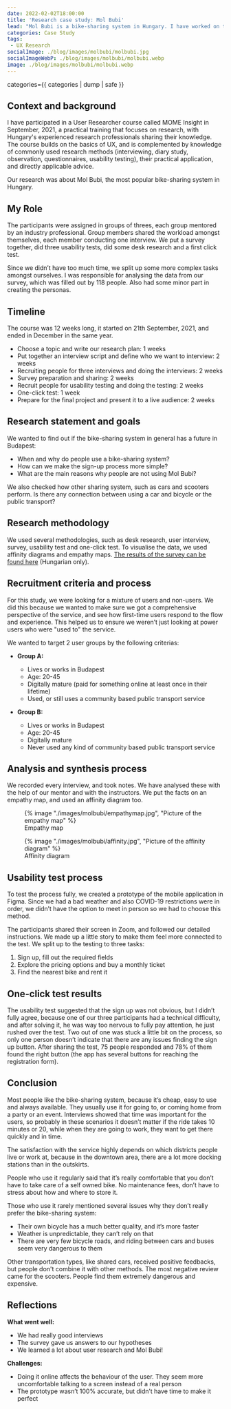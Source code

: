 ```yaml
---
date: 2022-02-02T18:00:00
title: 'Research case study: Mol Bubi'
lead: "Mol Bubi is a bike-sharing system in Hungary. I have worked on this project as part of a course called MOME Insight."
categories: Case Study
tags:
 - UX Research
socialImage: ./blog/images/molbubi/molbubi.jpg
socialImageWebP: ./blog/images/molbubi/molbubi.webp
image: ./blog/images/molbubi/molbubi.webp
---
```


categories={{ categories | dump | safe }}

## Context and background
I have participated in a User Researcher course called MOME Insight in September, 2021, a practical training that focuses on research, with Hungary's experienced research professionals sharing their knowledge. The course builds on the basics of UX, and is complemented by knowledge of commonly used research methods (interviewing, diary study, observation, questionnaires, usability testing), their practical application, and directly applicable advice.

Our research was about Mol Bubi, the most popular bike-sharing system in Hungary.

## My Role
The participants were assigned in groups of threes, each group mentored by an industry professional. Group members shared the workload amongst themselves, each member conducting one interview. We put a survey together, did three usability tests, did some desk research and a first click test.

Since we didn’t have too much time, we split up some more complex tasks amongst ourselves. I was responsible for analysing the data from our survey, which was filled out by 118 people. Also had some minor part in creating the personas.

## Timeline
The course was 12 weeks long, it started on 21th September, 2021, and ended in December in the same year.

- Choose a topic and write our research plan: 1 weeks
- Put together an interview script and define who we want to interview: 2 weeks
- Recruiting people for three interviews and doing the interviews: 2 weeks
- Survey preparation and sharing: 2 weeks
- Recruit people for usability testing and doing the testing: 2 weeks
- One-click test: 1 week
- Prepare for the final project and present it to a live audience: 2 weeks

## Research statement and goals
We wanted to find out if the bike-sharing system in general has a future in Budapest:
- When and why do people use a bike-sharing system?
- How can we make the sign-up process more simple?
- What are the main reasons why people are not using Mol Bubi?

We also checked how other sharing system, such as cars and scooters perform. Is there any connection between using a car and bicycle or the public transport?

## Research methodology
We used several methodologies, such as desk research, user interview, survey, usability test and one-click test. To visualise the data, we used affinity diagrams and empathy maps.
<a href="./images/molbubi/survey.pdf" target="_blank">The results of the survey can be found here</a> (Hungarian only).

## Recruitment criteria and process
For this study, we were looking for a mixture of users and non-users. We did this because we wanted to make sure we got a comprehensive perspective of the service, and see how first-time users respond to the flow and experience. This helped us to ensure we weren’t just looking at power users who were "used to" the service.

We wanted to target 2 user groups by the following criterias:
- **Group A:**
    - Lives or works in Budapest
    - Age: 20-45
    - Digitally mature (paid for something online at least once in their lifetime)
    - Used, or still uses a community based public transport service

- **Group B:**
    - Lives or works in Budapest
    - Age: 20-45
    - Digitally mature
    - Never used any kind of community based public transport service

## Analysis and synthesis process
We recorded every interview, and took notes. We have analysed these with the help of our mentor and with the instructors.
We put the facts on an empathy map, and used an affinity diagram too.
<div class="project-image-wrapper">
   <figure>
        {% image "./images/molbubi/empathymap.jpg", "Picture of the empathy map" %}
        <figcaption>Empathy map</figcaption>
    </figure>
    <figure>
        {% image "./images/molbubi/affinity.jpg", "Picture of the affinity diagram" %}
        <figcaption>Affinity diagram</figcaption>
    </figure> 
</div>

## Usability test process
To test the process fully, we created a prototype of the mobile application in Figma. Since we had a bad weather and also COVID-19 restrictions were in order, we didn’t have the option to meet in person so we had to choose this method.

The participants shared their screen in Zoom, and followed our detailed instructions. We made up a little story to make them feel more connected to the test. 
We split up to the testing to three tasks:
1. Sign up, fill out the required fields
2. Explore the pricing options and buy a monthly ticket
3. Find the nearest bike and rent it

## One-click test results
The usability test suggested that the sign up was not obvious, but I didn’t fully agree, because one of our three participants had a technical difficulty, and after solving it, he was way too nervous to fully pay attention, he just rushed over the test.
Two out of one was stuck a little bit on the process, so only one person doesn’t indicate that there are any issues finding the sign up button.
After sharing the test, 75 people responded and 78% of them found the right button (the app has several buttons for reaching the registration form).

## Conclusion
Most people like the bike-sharing system, because it’s cheap, easy to use and always available. They usually use it for going to, or coming home from a party or an event. Interviews showed that time was important for the users, so probably in these scenarios it doesn’t matter if the ride takes 10 minutes or 20, while when they are going to work, they want to get there quickly and in time.

The satisfaction with the service highly depends on which districts people live or work at, because in the downtown area, there are a lot more docking stations than in the outskirts.

People who use it regularly said that it’s really comfortable that you don’t have to take care of a self owned bike. No maintenance fees, don’t have to stress about how and where to store it. 

Those who use it rarely mentioned several issues why they don’t really prefer the bike-sharing system:
- Their own bicycle has a much better quality, and it’s more faster
- Weather is unpredictable, they can’t rely on that
- There are very few bicycle roads, and riding between cars and buses seem very dangerous to them

Other transportation types, like shared cars, received positive feedbacks, but people don't combine it with other methods. The most negative review came for the scooters. People find them extremely dangerous and expensive.

## Reflections

**What went well:**
- We had really good interviews
- The survey gave us answers to our hypotheses 
- We learned a lot about user research and Mol Bubi!

**Challenges:**
- Doing it online affects the behaviour of the user. They seem more uncomfortable talking to a screen instead of a real person
- The prototype wasn’t 100% accurate, but didn’t have time to make it perfect
